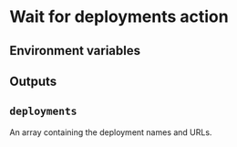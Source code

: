 # Wait for deployments action

## Environment variables

## Outputs

## `deployments`

An array containing the deployment names and URLs.
